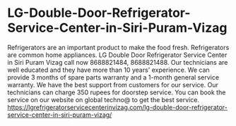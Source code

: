 # LG-Double-Door-Refrigerator-Service-Center-in-Siri-Puram-Vizag
Refrigerators are an important product to make the food fresh. Refrigerators are common home appliances. LG Double Door Refrigerator Service Center in Siri Puram Vizag call now 8688821484, 8688821488. Our technicians are well educated and they have more than 10 years' experience. We can provide 3 months of spare parts warranty and a 1-month general service warranty. We have the best support from customers for our service. Our technicians can charge 350 rupees for doorstep service. You can book the service on our website on global techno@ to get the best service.  https://lgrefrigeratorservicecenterinvizag.com/lg-double-door-refrigerator-service-center-in-siri-puram-vizag/

